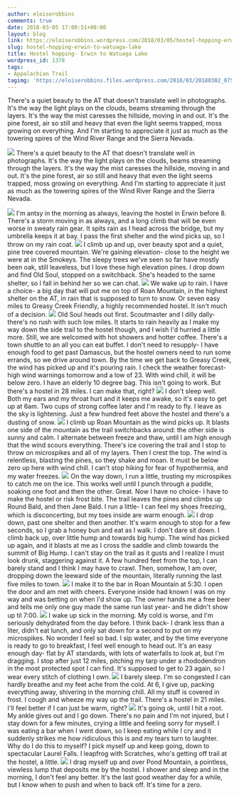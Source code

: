 ```yaml
---
author: eloiserobbins
comments: true
date: 2018-03-05 17:00:51+00:00
layout: blog
link: https://eloiserobbins.wordpress.com/2018/03/05/hostel-hopping-erwin-to-watuaga-lake/
slug: hostel-hopping-erwin-to-watuaga-lake
title: Hostel hopping- Erwin to Watuaga Lake
wordpress_id: 1378
tags:
- Appalachian Trail
tagimg: 'https://eloiserobbins.files.wordpress.com/2018/03/20180302_075036.jpg'
---
```


There's a quiet beauty to the AT that doesn't translate well in photographs. It's the way the light plays on the clouds, beams streaming through the layers. It's the way the mist caresses the hillside, moving in and out. It's the pine forest, air so still and heavy that even the light seems trapped, moss growing on everything. And I'm starting to appreciate it just as much as the towering spires of the Wind River Range and the Sierra Nevada.


[![](https://eloiserobbins.files.wordpress.com/2018/03/20180302_075036.jpg)](https://eloiserobbins.files.wordpress.com/2018/03/20180302_075036.jpg)
There's a quiet beauty to the AT that doesn't translate well in photographs. It's the way the light plays on the clouds, beams streaming through the layers. It's the way the mist caresses the hillside, moving in and out. It's the pine forest, air so still and heavy that even the light seems trapped, moss growing on everything. And I'm starting to appreciate it just as much as the towering spires of the Wind River Range and the Sierra Nevada.

[![](https://eloiserobbins.files.wordpress.com/2018/03/20180302_093636.jpg)](https://eloiserobbins.files.wordpress.com/2018/03/20180302_093636.jpg)
I'm antsy in the morning as always, leaving the hostel in Erwin before 8. There's a storm moving in as always, and a long climb that will be even worse in sweaty rain gear. It spits rain as I head across the bridge, but my umbrella keeps it at bay. I pass the first shelter and the wind picks up, so I throw on my rain coat.
[![](https://eloiserobbins.files.wordpress.com/2018/03/20180302_102152.jpg)](https://eloiserobbins.files.wordpress.com/2018/03/20180302_102152.jpg)
I climb up and up, over beauty spot and a quiet, pine tree covered mountain. We're gaining elevation- close to the height we were at in the Smokeys. The sleepy trees we've seen so far have mostly been oak, still leaveless, but I love these high elevation pines. I drop down and find Old Soul, stopped on a switchback. She's headed to the same shelter, so I fall in behind her so we can chat.
[![](https://eloiserobbins.files.wordpress.com/2018/03/20180302_105655.jpg)](https://eloiserobbins.files.wordpress.com/2018/03/20180302_105655.jpg)
We wake up to rain. I have a choice- a big day that will put me on top of Roan Mountain, in the highest shelter on the AT, in rain that is supposed to turn to snow. Or seven easy miles to Greasy Creek Friendly, a highly recommended hostel. It isn't much of a decision. 
[![](https://eloiserobbins.files.wordpress.com/2018/03/20180302_105733.jpg)](https://eloiserobbins.files.wordpress.com/2018/03/20180302_105733.jpg)
Old Soul heads out first. Scoutmaster and I dilly dally- there's no rush with such low miles. It starts to rain heavily as I make my way down the side trail to the hostel though, and I wish I'd hurried a little more. Still, we are welcomed with hot showers and hotter coffee. There's a town shuttle to an all you can eat buffet. I don't need to resupply- I have enough food to get past Damascus, but the hostel owners need to run some errands, so we drive around town. By the time we get back to Greasy Creek, the wind has picked up and it's pouring rain. I check the weather forecast- high wind warnings tomorrow and a low of 23. With wind chill, it will be below zero. I have an elderly 10 degree bag. This isn't going to work. But there's a hostel in 28 miles. I can make that, right?
[![](https://eloiserobbins.files.wordpress.com/2018/03/20180302_120234.jpg)](https://eloiserobbins.files.wordpress.com/2018/03/20180302_120234.jpg)
I don't sleep well. Both my ears and my throat hurt and it keeps me awake, so it's easy to get up at 6am. Two cups of strong coffee later and I'm ready to fly. I leave as the sky is lightening. Just a few hundred feet above the hostel and there's a dusting of snow.
[![](https://eloiserobbins.files.wordpress.com/2018/03/20180302_120238.jpg)](https://eloiserobbins.files.wordpress.com/2018/03/20180302_120238.jpg)
I climb up Roan Mountain as the wind picks up. It blasts one side of the mountain as the trail switchbacks around: the other side is sunny and calm. I alternate between freeze and thaw, until I am high enough that the wind scours everything. There's ice covering the trail and I stop to throw on microspikes and all of my layers. Then I crest the top. The wind is relentless, blasting the pines, so they shake and moan. It must be below zero up here with wind chill. I can't stop hiking for fear of hypothermia, and my water freezes.
[![](https://eloiserobbins.files.wordpress.com/2018/03/20180302_120431.jpg)](https://eloiserobbins.files.wordpress.com/2018/03/20180302_120431.jpg)
On the way down, I run a little, trusting my microspikes to catch me on the ice. This works well until I punch through a puddle, soaking one foot and then the other. Great. Now I have no choice- I have to make the hostel or risk frost bite. The trail leaves the pines and climbs up Round Bald, and then Jane Bald. I run a little- I can feel my shoes freezing, which is disconcerting, but my toes inside are warm enough.
[![](https://eloiserobbins.files.wordpress.com/2018/03/20180302_122120.jpg)](https://eloiserobbins.files.wordpress.com/2018/03/20180302_122120.jpg)
I drop down, past one shelter and then another. It's warm enough to stop for a few seconds, so I grab a honey bun and eat as I walk. I don't dare sit down. I climb back up, over little hump and towards big hump. The wind has picked up again, and it blasts at me as I cross the saddle and climb towards the summit of Big Hump. I can't stay on the trail as it gusts and I realize I must look drunk, staggering against it. A few hundred feet from the top, I can barely stand and I think I may have to crawl. Then, somehow, I am over, dropping down the leeward side of the mountain, literally running the last five miles to town.
[![](https://eloiserobbins.files.wordpress.com/2018/03/20180302_143059.jpg)](https://eloiserobbins.files.wordpress.com/2018/03/20180302_143059.jpg)
I make it to the bar in Roan Mountain at 5:30. I open the door and am met with cheers. Everyone inside had known I was on my way and was betting on when I'd show up. The owner hands me a free beer and tells me only one guy made the same run last year- and he didn't show up til 7:00. 
[![](https://eloiserobbins.files.wordpress.com/2018/03/20180303_1124421.jpg)](https://eloiserobbins.files.wordpress.com/2018/03/20180303_1124421.jpg)
I wake up sick in the morning. My cold is worse, and I'm seriously dehydrated from the day before. I think back- I drank less than a liter, didn't eat lunch, and only sat down for a second to put on my microspikes. No wonder I feel so bad. I sip water, and by the time everyone is ready to go to breakfast, I feel well enough to head out. It's an easy enough day- flat by AT standards, with lots of waterfalls to look at, but I'm dragging. I stop after just 12 miles, pitching my tarp under a rhododendron in the most protected spot I can find. It's supposed to get to 23 again, so I wear every stitch of clothing I own.
[![](https://eloiserobbins.files.wordpress.com/2018/03/20180304_082616.jpg)](https://eloiserobbins.files.wordpress.com/2018/03/20180304_082616.jpg)
I barely sleep. I'm so congested I can hardly breathe and my feet ache from the cold. At 6, I give up, packing everything away, shivering in the morning chill. All my stuff is covered in frost. I cough and wheeze my way up the trail. There's a hostel in 21 miles. I'll feel better if I can just be warm, right?
[![](https://eloiserobbins.files.wordpress.com/2018/03/20180304_131644.jpg)](https://eloiserobbins.files.wordpress.com/2018/03/20180304_131644.jpg)
It's going ok, until I hit a root. My ankle gives out and I go down. There's no pain and I'm not injured, but I stay down for a few minutes, crying a little and feeling sorry for myself. I was eating a bar when I went down, so I keep eating while I cry and it suddenly strikes me how ridiculous this is and my tears turn to laughter. Why do I do this to myself? I pick myself up and keep going, down to spectacular Laurel Falls. I leapfrog with Scratches, who's getting off trail at the hostel, a little.
[![](https://eloiserobbins.files.wordpress.com/2018/03/20180304_133208.jpg)](https://eloiserobbins.files.wordpress.com/2018/03/20180304_133208.jpg)
I drag myself up and over Pond Mountain, a pointless, viewless lump that deposits me by the hostel. I shower and sleep and in the morning, I don't feel any better. It's the last good weather day for a while, but I know when to push and when to back off. It's time for a zero.
